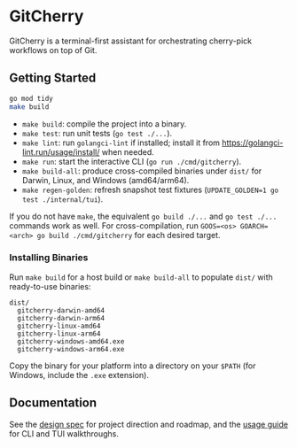 # GitCherry

GitCherry is a terminal-first assistant for orchestrating cherry-pick workflows on top of Git.

## Getting Started

```bash
go mod tidy
make build
```

- `make build`: compile the project into a binary.
- `make test`: run unit tests (`go test ./...`).
- `make lint`: run `golangci-lint` if installed; install it from https://golangci-lint.run/usage/install/ when needed.
- `make run`: start the interactive CLI (`go run ./cmd/gitcherry`).
- `make build-all`: produce cross-compiled binaries under `dist/` for Darwin, Linux, and Windows (amd64/arm64).
- `make regen-golden`: refresh snapshot test fixtures (`UPDATE_GOLDEN=1 go test ./internal/tui`).

If you do not have `make`, the equivalent `go build ./...` and `go test ./...` commands work as well. For cross-compilation, run `GOOS=<os> GOARCH=<arch> go build ./cmd/gitcherry` for each desired target.

### Installing Binaries

Run `make build` for a host build or `make build-all` to populate `dist/` with ready-to-use binaries:

```
dist/
  gitcherry-darwin-amd64
  gitcherry-darwin-arm64
  gitcherry-linux-amd64
  gitcherry-linux-arm64
  gitcherry-windows-amd64.exe
  gitcherry-windows-arm64.exe
```

Copy the binary for your platform into a directory on your `$PATH` (for Windows, include the `.exe` extension).

## Documentation

See the [design spec](docs/design_spec.md) for project direction and roadmap, and the [usage guide](docs/USAGE.md) for CLI and TUI walkthroughs.
